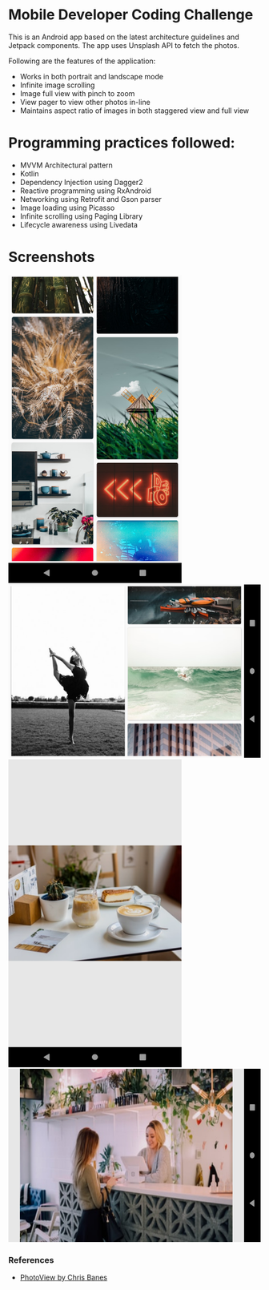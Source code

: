 # Mobile Developer Coding Challenge

This is an Android app based on the latest architecture guidelines and Jetpack components. The app uses Unsplash API to fetch the photos.

Following are the features of the application:
  - Works in both portrait and landscape mode
  - Infinite image scrolling
  - Image full view with pinch to zoom
  - View pager to view other photos in-line
  - Maintains aspect ratio of images in both staggered view and full view

# Programming practices followed: 

  - MVVM Architectural pattern
  - Kotlin
  - Dependency Injection using Dagger2
  - Reactive programming using RxAndroid
  - Networking using Retrofit and Gson parser
  - Image loading using Picasso
  - Infinite scrolling using Paging Library
  - Lifecycle awareness using Livedata

# Screenshots
<img src="/CodingChallenge/screenshots/Home_Portrait.png" width="346" height="615" alt="Home Portrait"/> 
<img src="/CodingChallenge/screenshots/Home_Landscape.png" width="615" height="346" alt="Home Landscape"/>
<img src="/CodingChallenge/screenshots/Full_View_Portrait.png" width="346" height="615" alt="Full View Portrait"/>
<img src="/CodingChallenge/screenshots/Full View Landscape.png" width="615" height="346" alt="Full View Landscape"/>

### References

* [PhotoView by Chris Banes](https://github.com/chrisbanes/PhotoView)
